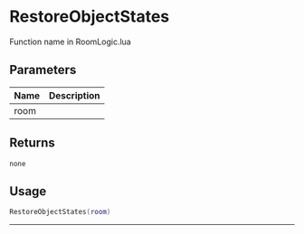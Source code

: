 # RestoreObjectStates

Function name in RoomLogic.lua

## Parameters

| Name | Description |
| ---- | ----------- |
| room |             |

## Returns

`none`

## Usage

```lua
RestoreObjectStates(room)
```

---
